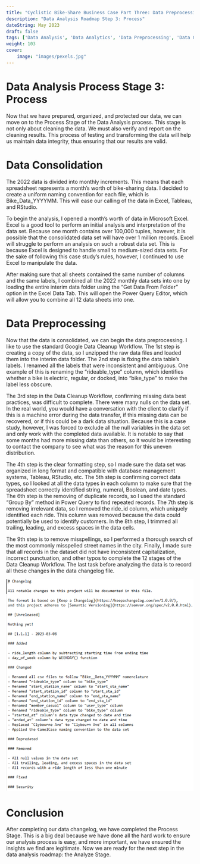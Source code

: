 ```yaml
---
title: "Cyclistic Bike-Share Business Case Part Three: Data Preprocessing"
description: "Data Analysis Roadmap Step 3: Process"
dateString: May 2023
draft: false
tags: ['Data Analysis', 'Data Analytics', 'Data Preprocessing', 'Data Changelog', 'Tidy Data']
weight: 103
cover:
    image: "images/pexels.jpg"
---
```


# Data Analysis Process Stage 3: Process

Now that we have prepared, organized, and protected our data, we can move on to the Process Stage of the Data Analysis process.  This stage is not only about cleaning the data.  We must also verify and report on the cleaning results.  This process of testing and transforming the data will help us maintain data integrity, thus ensuring that our results are valid. 

# Data Consolidation

The 2022 data is divided into monthly increments. This means that each spreadsheet represents a month’s worth of bike-sharing data. I decided to create a uniform naming convention for each file, which is Bike\_Data\_YYYYMM. This will ease our calling of the data in Excel, Tableau, and RStudio.

To begin the analysis, I opened a month’s worth of data in Microsoft Excel. Excel is a good tool to perform an initial analysis and interpretation of the data set. Because one month contains over 100,000 tuples, however, it is possible that the consolidated data set will have over 1 million records. Excel will struggle to perform an analysis on such a robust data set. This is because Excel is designed to handle small to medium-sized data sets. For the sake of following this case study’s rules, however, I continued to use Excel to manipulate the data.

After making sure that all sheets contained the same number of columns and the same labels, I combined all the 2022 monthly data sets into one by loading the entire interim data folder using the “Get Data From Folder” option in the Excel Data Tab. This will open the Power Query Editor, which will allow you to combine all 12 data sheets into one.

# Data Preprocessing

Now that the data is consolidated, we can begin the data preprocessing. I like to use the standard Google Data Cleanup Workflow. The 1st step is creating a copy of the data, so I unzipped the raw data files and loaded them into the interim data folder. The 2nd step is fixing the data table’s labels. I renamed all the labels that were inconsistent and ambiguous. One example of this is renaming the “rideable\_type” column, which identifies whether a bike is electric, regular, or docked, into “bike\_type” to make the label less obscure.

The 3rd step in the Data Cleanup Workflow, confirming missing data best practices, was difficult to complete. There were many nulls on the data set. In the real world, you would have a conversation with the client to clarify if this is a machine error during the data transfer, if this missing data can be recovered, or if this could be a dark data situation. Because this is a case study, however, I was forced to exclude all the null variables in the data set and only work with the completed data available. It is notable to say that some months had more missing data than others, so it would be interesting to contact the company to see what was the reason for this uneven distribution.

The 4th step is the clear formatting step, so I made sure the data set was organized in long format and compatible with database management systems, Tableau, RStudio, etc. The 5th step is confirming correct data types, so I looked at all the data types in each column to make sure that the spreadsheet correctly identified string, numeral, Boolean, and date types. The 6th step is the removing of duplicate records, so I used the standard “Group By” method in Power Query to find repeated records. The 7th step is removing irrelevant data, so I removed the ride_id column, which uniquely identified each ride. This column was removed because the data could potentially be used to identify customers. In the 8th step, I trimmed all trailing, leading, and excess spaces in the data cells.

The 9th step is to remove misspellings, so I performed a thorough search of the most commonly misspelled street names in the city. Finally, I made sure that all records in the dataset did not have inconsistent capitalization, incorrect punctuation, and other typos to complete the 12 stages of the Data Cleanup Workflow. The last task before analyzing the data is to record all these changes in the data changelog file.

![Data Changelog](images/changelog.PNG)

# Conclusion

After completing our data changelog, we have completed the Process Stage.  This is a big deal because we have done all the hard work to ensure our analysis process is easy, and more important, we have ensured the insights we find are legitimate. Now we are ready for the next step in the data analysis roadmap: the Analyze Stage.